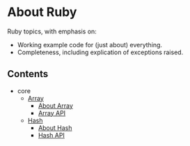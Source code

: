 # About Ruby

Ruby topics, with emphasis on:
* Working example code for (just about) everything.
* Completeness, including explication of exceptions raised.

## Contents
- core
  - [Array](core/Array/markdown.md#array)
    - [About Array](core/Array/about/markdown.md#hash)
    - [Array API](core/Array/api/markdown.md#hash)
  - [Hash](core/Hash/markdown.md#hash)
    - [About Hash](core/Hash/about/markdown.md#hash)
    - [Hash API](core/Hash/api/markdown.md#hash)
